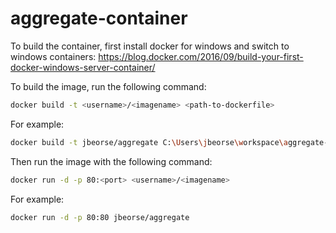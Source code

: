 ﻿# aggregate-container

To build the container, first install docker for windows and switch to windows containers:
https://blog.docker.com/2016/09/build-your-first-docker-windows-server-container/

To build the image, run the following command:
```sh
docker build -t <username>/<imagename> <path-to-dockerfile>
```

For example:
```sh
docker build -t jbeorse/aggregate C:\Users\jbeorse\workspace\aggregate-container\
```
Then run the image with the following command:
```sh
docker run -d -p 80:<port> <username>/<imagename>
```

For example: 
```sh
docker run -d -p 80:80 jbeorse/aggregate
```

